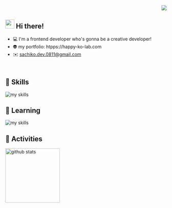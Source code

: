 <div align="right">
  <img src="https://komarev.com/ghpvc/?username=happy-ko-kamakura" />
</div>

## <img src="https://media2.giphy.com/media/v1.Y2lkPTc5MGI3NjExbTh5M2U4ajFyOGIwMTRmN2JibGM2dGZ5bHVqNDdqeGF1NGI4azQ2dyZlcD12MV9pbnRlcm5hbF9naWZfYnlfaWQmY3Q9cw/QxShMTi7HjtLMlUbUr/giphy.gif" width="28"> Hi there!

- 💻 I'm a frontend developer who's gonna be a creative developer!
- 👽 my portfolio: htpps://happy-ko-lab.com
- ✉️ sachiko.dev.0811@gmail.com
<br>

## 📕 Skills
<img alt="my skills" src="https://skillicons.dev/icons?theme=dark&perline=7&i=html,css,js,ts,react,next,figma,python,sass,tailwind,materialui,styledcomponents,ai,ps,aws,xd,gitlab" />
<br>

## 📝 Learning
<img alt="my skills" src="https://skillicons.dev/icons?theme=dark&perline=7&i=threejs" />
<br>

## 🌱 Activities
<div align="left"> 
  <img alt="github stats" height="170px" src="https://github-readme-stats.vercel.app/api/top-langs/?username=happy-ko-kamakura&theme=vue-dark&layout=compact" />
</div>
